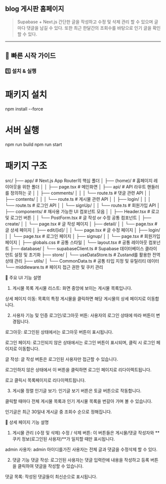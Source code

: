 
## blog 게시판 홈페이지 
> Supabase + Next.js
> 간단한 글을 작성하고 수정 및 삭제 관리 할 수 있으며 글마다 댓글을 남길 수 있다. 또한 최근 한달간의 조회수를 바탕으로 인기 글을 확인 할 수 있다.
---

## 🚀 빠른 시작 가이드

### 1️⃣ 설치 & 실행

# 패키지 설치
npm install --force

#  서버 실행
npm run build
npm run start

# 패키지 구조
src/
├── app/                    # Next.js App Router의 핵심 폴더
│   ├── (home)/             # 홈페이지 레이아웃을 위한 폴더
│   │   ├── page.tsx        # 메인화면
│   ├── api/                # API 라우트 핸들러를 정의하는 곳
│   │   ├── comments/
│   │   │   └── route.ts    # 댓글 관련 API
│   │   ├── contents/
│   │   │   └── route.ts    # 게시물 관련 API
│   │   ├── login/
│   │   │   └── route.ts    # 로그인 API
│   │   └── signUp/
│   │       └── route.ts    # 회원가입 API
│   ├── components/         # 재사용 가능한 UI 컴포넌트 모음
│   │   ├── Header.tsx      # 로고 및 로그인 버튼
│   │   └── PostForm.tsx    # 글 작성 or 수정 공통 컴포넌트
│   ├── create/
│   │   └── page.tsx        # 글 작성 페이지
│   ├── detail/
│   │   └── page.tsx        # 글 상세 페이지
│   ├── edit/[id]/
│   │   └── page.tsx        # 글 수정 페이지
│   ├── login/
│   │   └── page.tsx        # 로그인 페이지
│   ├── signup/
│   │   └── page.tsx        # 회원가입 페이지
│   ├── globals.css         # 공통 스타일
│   └── layout.tsx          # 공통 레이아웃 컴포넌트
├── database/
│   └── supabaseClient.ts   # Supabase 데이터베이스 클라이언트 설정 및 초기화
├── store/
│   └── useDataStore.ts     # Zustand를 활용한 전역 상태 관리
├── utils/
│   └── CommonData.ts       # 공통 타입 지정 및 유틸리티 데이터
└── middleware.ts           # 페이지 접근 권한 및 쿠키 관리



📜 주요 UI 기능 설명
1. 게시물 목록
게시물 리스트: 화면 중앙에 보이는 게시물 목록입니다.

상세 페이지 이동: 목록의 특정 게시물을 클릭하면 해당 게시물의 상세 페이지로 이동합니다.

2. 사용자 기능 및 인증
로그인/로그아웃 버튼: 사용자의 로그인 상태에 따라 버튼이 변경됩니다.

로그아웃: 로그인된 상태에서는 로그아웃 버튼이 표시됩니다.

로그인 페이지: 로그인되지 않은 상태에서는 로그인 버튼이 표시되며, 클릭 시 로그인 페이지로 이동합니다.

글 작성: 글 작성 버튼은 로그인된 사용자만 접근할 수 있습니다.

로그인하지 않은 상태에서 이 버튼을 클릭하면 로그인 페이지로 리다이렉트됩니다.

로고 클릭시 목록페이지로 리다이렉트됩니다.

3. 게시물 정렬
인기글 보기: 인기글 보기 버튼은 토글 버튼으로 작동합니다.

클릭할 때마다 전체 게시물 목록과 인기 게시물 목록을 번갈아 가며 볼 수 있습니다.

인기글은 최근 30일내 게시글 중 조회수 순으로 정해집니다.

📜 상세 페이지 기능 설명
1. 게시물 관리 (수정 및 삭제)
수정 / 삭제 버튼: 이 버튼들은 게시물/댓글 작성자와 **쿠키 정보(로그인된 사용자)**가 일치할 때만 표시됩니다.

admin 사용자: admin 아이디를가진 사용자는 전체 글과 댓글을 수정삭제 할 수 있다.

2. 댓글 기능
댓글 작성: 로그인된 사용자는 댓글 입력란에 내용을 작성하고 등록 버튼을 클릭하여 댓글을 작성할 수 있습니다.

댓글 목록: 작성된 댓글들이 최신순으로 표시됩니다.
